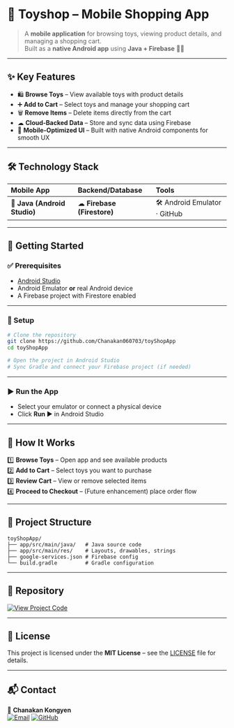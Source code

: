 # 🧸 Toyshop – Mobile Shopping App  

> A **mobile application** for browsing toys, viewing product details, and managing a shopping cart.  
> Built as a **native Android app** using **Java + Firebase** 📱✨  

---

## ✨ Key Features  

- 🛍 **Browse Toys** – View available toys with product details  
- ➕ **Add to Cart** – Select toys and manage your shopping cart  
- 🗑 **Remove Items** – Delete items directly from the cart  
- ☁ **Cloud-Backed Data** – Store and sync data using Firebase  
- 📱 **Mobile-Optimized UI** – Built with native Android components for smooth UX  

---

## 🛠 Technology Stack  

| **Mobile App** | **Backend/Database** | **Tools** |
| :------------- | :----------------- | :------- |
| 📱 **Java (Android Studio)** | ☁ **Firebase (Firestore)** | 🛠 Android Emulator · GitHub |

---

## 🚀 Getting Started  

### ✅ Prerequisites  

- [Android Studio](https://developer.android.com/studio)  
- Android Emulator **or** real Android device  
- A Firebase project with Firestore enabled  

---

### 🔧 Setup  

```bash
# Clone the repository
git clone https://github.com/Chanakan060703/toyShopApp
cd toyShopApp

# Open the project in Android Studio
# Sync Gradle and connect your Firebase project (if needed)
```

---

### ▶ Run the App  

- Select your emulator or connect a physical device  
- Click **Run ▶** in Android Studio  

---

## 📱 How It Works  

1️⃣ **Browse Toys** – Open app and see available products  
2️⃣ **Add to Cart** – Select toys you want to purchase  
3️⃣ **Review Cart** – View or remove selected items  
4️⃣ **Proceed to Checkout** – (Future enhancement) place order flow  

---

## 📂 Project Structure  

```
toyShopApp/
├── app/src/main/java/   # Java source code
├── app/src/main/res/    # Layouts, drawables, strings
├── google-services.json # Firebase config
└── build.gradle         # Gradle configuration
```

---

## 🔗 Repository  

[![View Project Code](https://img.shields.io/badge/🧸_View_Project_Code-0A66C2?style=for-the-badge&logo=github&logoColor=white)](https://github.com/Chanakan060703/toyShopApp)

---

## 📜 License  

This project is licensed under the **MIT License** – see the [LICENSE](LICENSE) file for details.  

---

## 📬 Contact  

👤 **Chanakan Kongyen**  
[![Email](https://img.shields.io/badge/Email-Contact-blue?logo=gmail)](mailto:Chonakankongyen@gmail.com)
[![GitHub](https://img.shields.io/badge/GitHub-Profile-black?logo=github)](https://github.com/Chanakan060703)
